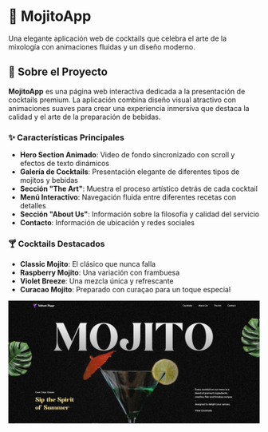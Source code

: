 # 🍹 MojitoApp

Una elegante aplicación web de cocktails que celebra el arte de la mixología con animaciones fluidas y un diseño moderno.

## 📖 Sobre el Proyecto

**MojitoApp** es una página web interactiva dedicada a la presentación de cocktails premium. La aplicación combina diseño visual atractivo con animaciones suaves para crear una experiencia inmersiva que destaca la calidad y el arte de la preparación de bebidas.

### ✨ Características Principales

- **Hero Section Animado**: Video de fondo sincronizado con scroll y efectos de texto dinámicos
- **Galería de Cocktails**: Presentación elegante de diferentes tipos de mojitos y bebidas
- **Sección "The Art"**: Muestra el proceso artístico detrás de cada cocktail
- **Menú Interactivo**: Navegación fluida entre diferentes recetas con detalles
- **Sección "About Us"**: Información sobre la filosofía y calidad del servicio
- **Contacto**: Información de ubicación y redes sociales

### 🍸 Cocktails Destacados

- **Classic Mojito**: El clásico que nunca falla
- **Raspberry Mojito**: Una variación con frambuesa
- **Violet Breeze**: Una mezcla única y refrescante
- **Curacao Mojito**: Preparado con curaçao para un toque especial


![iMAGE](image.png)